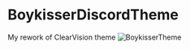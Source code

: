 # BoykisserDiscordTheme
My rework of ClearVision theme
![BoykisserTheme](https://github.com/user-attachments/assets/1891402b-a7b2-4b27-bae6-fb80dc30aef0)


